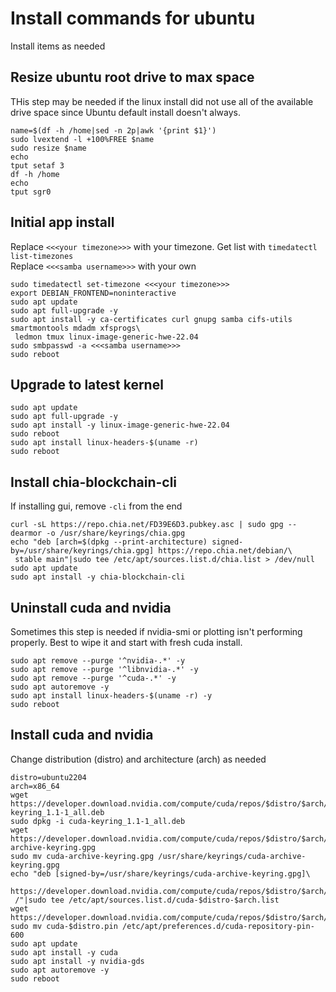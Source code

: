 # Install commands for ubuntu  
Install items as needed  

## Resize ubuntu root drive to max space  
THis step may be needed if the linux install did not use all of the available drive space since Ubuntu default install doesn't always.
```
name=$(df -h /home|sed -n 2p|awk '{print $1}')
sudo lvextend -l +100%FREE $name
sudo resize $name
echo
tput setaf 3
df -h /home
echo
tput sgr0
```  

## Initial app install  
Replace `<<<your timezone>>>` with your timezone. Get list with `timedatectl list-timezones`  
Replace `<<<samba username>>>` with your own  
```
sudo timedatectl set-timezone <<<your timezone>>>
export DEBIAN_FRONTEND=noninteractive
sudo apt update
sudo apt full-upgrade -y
sudo apt install -y ca-certificates curl gnupg samba cifs-utils smartmontools mdadm xfsprogs\
 ledmon tmux linux-image-generic-hwe-22.04
sudo smbpasswd -a <<<samba username>>>
sudo reboot
```

## Upgrade to latest kernel
```
sudo apt update
sudo apt full-upgrade -y
sudo apt install -y linux-image-generic-hwe-22.04
sudo reboot
sudo apt install linux-headers-$(uname -r)
sudo reboot
```

## Install chia-blockchain-cli  
If installing gui, remove `-cli` from the end  
```
curl -sL https://repo.chia.net/FD39E6D3.pubkey.asc | sudo gpg --dearmor -o /usr/share/keyrings/chia.gpg
echo "deb [arch=$(dpkg --print-architecture) signed-by=/usr/share/keyrings/chia.gpg] https://repo.chia.net/debian/\
 stable main"|sudo tee /etc/apt/sources.list.d/chia.list > /dev/null
sudo apt update
sudo apt install -y chia-blockchain-cli
```  

## Uninstall cuda and nvidia  
Sometimes this step is needed if nvidia-smi or plotting isn't performing properly. Best to wipe it and start with fresh cuda install.  
```
sudo apt remove --purge '^nvidia-.*' -y
sudo apt remove --purge '^libnvidia-.*' -y
sudo apt remove --purge '^cuda-.*' -y
sudo apt autoremove -y
sudo apt install linux-headers-$(uname -r) -y
sudo reboot
```  

## Install cuda and nvidia  
Change distribution (distro) and architecture (arch) as needed  
```
distro=ubuntu2204
arch=x86_64
wget https://developer.download.nvidia.com/compute/cuda/repos/$distro/$arch/cuda-keyring_1.1-1_all.deb
sudo dpkg -i cuda-keyring_1.1-1_all.deb
wget https://developer.download.nvidia.com/compute/cuda/repos/$distro/$arch/cuda-archive-keyring.gpg
sudo mv cuda-archive-keyring.gpg /usr/share/keyrings/cuda-archive-keyring.gpg
echo "deb [signed-by=/usr/share/keyrings/cuda-archive-keyring.gpg]\
 https://developer.download.nvidia.com/compute/cuda/repos/$distro/$arch/\
 /"|sudo tee /etc/apt/sources.list.d/cuda-$distro-$arch.list
wget https://developer.download.nvidia.com/compute/cuda/repos/$distro/$arch/cuda-$distro.pin
sudo mv cuda-$distro.pin /etc/apt/preferences.d/cuda-repository-pin-600
sudo apt update
sudo apt install -y cuda
sudo apt install -y nvidia-gds
sudo apt autoremove -y
sudo reboot
```  
